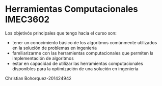 # Herramientas Computacionales IMEC3602
Los objetivós principales que tengo hacia el curso son:
* tener un conocimiento básico de los algoritmos comúnmente utilizados en la solución de problemas en ingeniería
* familiarizarme con las herramientas computacionales que permiten la implementación de algoritmos
* estar en capacidad de utilizar las herramientas computacionales disponibles para la optimización de una solución en ingeniería

Christian Bohorquez-201424942
